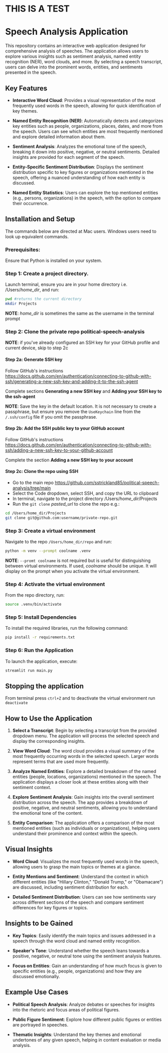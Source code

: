 # THIS IS A TEST
# Speech Analysis Application

This repository contains an interactive web application designed for comprehensive analysis of speeches. The application allows users to explore various insights such as sentiment analysis, named entity recognition (NER), word clouds, and more. By selecting a speech transcript, users can delve into the prominent words, entities, and sentiments presented in the speech.

## Key Features
- **Interactive Word Cloud**: Provides a visual representation of the most frequently used words in the speech, allowing for quick identification of key themes.
  
- **Named Entity Recognition (NER)**: Automatically detects and categorizes key entities such as people, organizations, places, dates, and more from the speech. Users can see which entities are most frequently mentioned and explore detailed information about them.
  
- **Sentiment Analysis**: Analyzes the emotional tone of the speech, breaking it down into positive, negative, or neutral sentiments. Detailed insights are provided for each segment of the speech.

- **Entity-Specific Sentiment Distribution**: Displays the sentiment distribution specific to key figures or organizations mentioned in the speech, offering a nuanced understanding of how each entity is discussed.

- **Named Entity Statistics**: Users can explore the top mentioned entities (e.g., persons, organizations) in the speech, with the option to compare their occurrence.

## Installation and Setup
The commands below are directed at Mac users. Windows users need to look up equivalent commands.

### Prerequisites:
Ensure that Python is installed on your system. 

### Step 1: Create a project directory.
Launch terminal, ensure you are in your home directory i.e. /Users/*home_dir*, and run:
```bash
pwd #returns the current directory
mkdir Projects
```
**NOTE**: *home_dir* is sometimes the same as the username in the terminal prompt

### Step 2: Clone the private repo political-speech-analysis
**NOTE**: if you've already configured an SSH key for your GitHub profile and current device, skip to step 2c

#### Step 2a: Generate SSH key
Follow GitHub's instructions <https://docs.github.com/en/authentication/connecting-to-github-with-ssh/generating-a-new-ssh-key-and-adding-it-to-the-ssh-agent>

Complete sections **Generating a new SSH key** and **Adding your SSH key to the ssh-agent**

**NOTE**: Save the key in the default location. It is not necessary to create a passphrase, but ensure you remove the `UseKeychain` line
from the `/.ssh/config` file if you omit the passphrase.

#### Step 2b: Add the SSH public key to your GitHub account
Follow GitHub's instructions <https://docs.github.com/en/authentication/connecting-to-github-with-ssh/adding-a-new-ssh-key-to-your-github-account>

Complete the section **Adding a new SSH key to your account**

#### Step 2c: Clone the repo using SSH
- Go to the main repo <https://github.com/sstrickland85/political-speech-analysis/tree/main>
- Select the Code dropdown, select SSH, and copy the URL to clipboard
- In terminal, navigate to the project directory /Users/*home_dir*/Projects
- Run the `git clone` *pasted_url* to clone the repo e.g.:
```bash
cd /Users/home_dir/Projects
git clone git@github.com:username/private-repo.git
```

### Step 3: Create a virtual environment
Navigate to the repo `/Users/home_dir/repo` and run:
```bash
python -m venv --prompt coolname .venv
```

**NOTE**: `--promt coolname` is not required but is useful for distinguishing between virtual environments. If used, *coolname* should be unique. It will display on the prompt when you activate the virtual environment.

### Step 4: Activate the virtual environment
From the repo directory, run:
```bash
source .venv/bin/activate
```

### Step 5: Install Dependencies
To install the required libraries, run the following command:
```bash
pip install -r requirements.txt
```

### Step 6: Run the Application
To launch the application, execute:
```bash
streamlit run main.py
```

## Stopping the application
From terminal press `ctrl+Z` and to deactivate the virtual environment run `deactivate`

## How to Use the Application
1. **Select a Transcript**: Begin by selecting a transcript from the provided dropdown menu. The application will process the selected speech and display the corresponding insights.
  
2. **View Word Cloud**: The word cloud provides a visual summary of the most frequently occurring words in the selected speech. Larger words represent terms that are used more frequently.

3. **Analyze Named Entities**: Explore a detailed breakdown of the named entities (people, locations, organizations) mentioned in the speech. The application displays a closer look at these entities along with their sentiment context.

4. **Explore Sentiment Analysis**: Gain insights into the overall sentiment distribution across the speech. The app provides a breakdown of positive, negative, and neutral sentiments, allowing you to understand the emotional tone of the content.

5. **Entity Comparison**: The application offers a comparison of the most mentioned entities (such as individuals or organizations), helping users understand their prominence and context within the speech.

## Visual Insights 
- **Word Cloud**: Visualizes the most frequently used words in the speech, allowing users to grasp the main topics or themes at a glance.

- **Entity Mentions and Sentiment**: Understand the context in which different entities (like "Hillary Clinton," "Donald Trump," or "Obamacare") are discussed, including sentiment distribution for each.

- **Detailed Sentiment Distribution**: Users can see how sentiments vary across different sections of the speech and compare sentiment differences for key figures or topics.

## Insights to be Gained
- **Key Topics**: Easily identify the main topics and issues addressed in a speech through the word cloud and named entity recognition.
  
- **Speaker's Tone**: Understand whether the speech leans towards a positive, negative, or neutral tone using the sentiment analysis features.
  
- **Focus on Entities**: Gain an understanding of how much focus is given to specific entities (e.g., people, organizations) and how they are discussed emotionally.

## Example Use Cases
- **Political Speech Analysis**: Analyze debates or speeches for insights into the rhetoric and focus areas of political figures.
  
- **Public Figure Sentiment**: Explore how different public figures or entities are portrayed in speeches.
  
- **Thematic Insights**: Understand the key themes and emotional undertones of any given speech, helping in content evaluation or media analysis.

